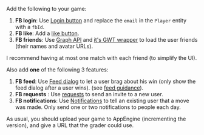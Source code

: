Add the following to your game:
  1. **FB login**: Use [Login button](https://developers.facebook.com/docs/reference/plugins/login/) and replace the `email` in the `Player` entity with a `fbId`.
  1. **FB like**: Add a [like button](https://developers.facebook.com/docs/plugins/like-button/).
  1. **FB friends**: Use [Graph API](https://developers.facebook.com/docs/reference/api/user/#friends) and [it's GWT wrapper](https://github.com/olams/GwtFB/blob/master/src/com/gwtfb/sdk/FBCore.java) to load the user friends (their names and avatar URLs).


I recommend having at most one match with each friend (to simplify the UI).

Also add **one** of the following 3 features:
  1. **FB feed**: Use [Feed dialog](https://developers.facebook.com/docs/reference/dialogs/feed/) to let a user brag about his win (only show the feed dialog after a user wins). (see [feed guidance](https://developers.facebook.com/docs/concepts/feed/)).
  1. **FB requests** : Use [requests](https://developers.facebook.com/docs/games/requests/) to send an invite to a new user.
  1. **FB notifications**: Use [Notifications](https://developers.facebook.com/docs/concepts/notifications/) to tell an existing user that a move was made. Only send one or two notifications to people each day.

As usual, you should upload your game to AppEngine (incrementing the version), and give a URL that the grader could use.